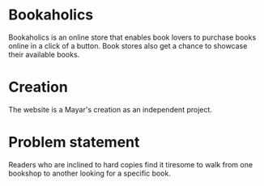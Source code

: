 
# Bookaholics

Bookaholics is an online store that enables book lovers to purchase books online in a click of a button. Book stores also get a chance to showcase their available books.

# Creation

The website is a Mayar's creation as an independent project.

# Problem statement

Readers who are inclined to hard copies find it tiresome to walk from one bookshop to another looking for a specific book. 